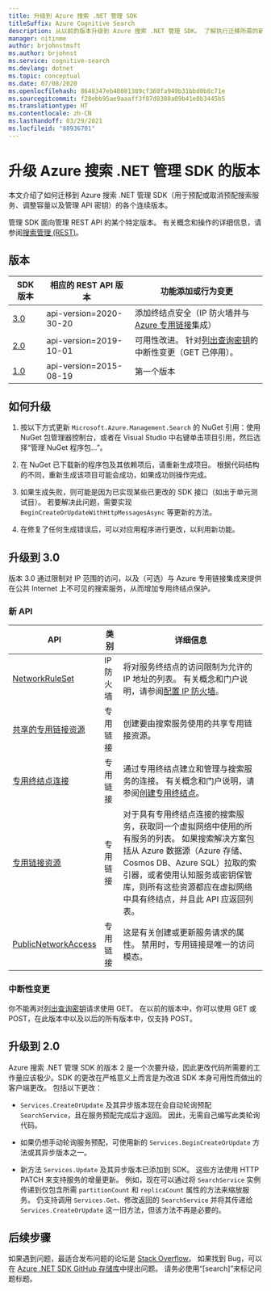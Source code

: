 ```yaml
---
title: 升级到 Azure 搜索 .NET 管理 SDK
titleSuffix: Azure Cognitive Search
description: 从以前的版本升级到 Azure 搜索 .NET 管理 SDK。 了解执行迁移所需的新功能和代码更改。
manager: nitinme
author: brjohnstmsft
ms.author: brjohnst
ms.service: cognitive-search
ms.devlang: dotnet
ms.topic: conceptual
ms.date: 07/08/2020
ms.openlocfilehash: 8648347eb48081389cf360fa949b31bbd0b8c71e
ms.sourcegitcommit: f28ebb95ae9aaaff3f87d8388a09b41e0b3445b5
ms.translationtype: HT
ms.contentlocale: zh-CN
ms.lasthandoff: 03/29/2021
ms.locfileid: "88936701"
---
```

# <a name="upgrading-versions-of-the-azure-search-net-management-sdk"></a>升级 Azure 搜索 .NET 管理 SDK 的版本

本文介绍了如何迁移到 Azure 搜索 .NET 管理 SDK（用于预配或取消预配搜索服务、调整容量以及管理 API 密钥）的各个连续版本。

管理 SDK 面向管理 REST API 的某个特定版本。 有关概念和操作的详细信息，请参阅[搜索管理 (REST)](/rest/api/searchmanagement/)。

## <a name="versions"></a>版本

| SDK 版本 | 相应的 REST API 版本 | 功能添加或行为变更 |
|-------------|--------------------------------|-------------------------------------|
| [3.0](https://www.nuget.org/packages/Microsoft.Azure.Management.Search/3.0.0) | api-version=2020-30-20 | 添加终结点安全（IP 防火墙并与 [Azure 专用链接](../private-link/private-endpoint-overview.md)集成） |
| [2.0](https://www.nuget.org/packages/Microsoft.Azure.Management.Search/2.0.0) | api-version=2019-10-01 | 可用性改进。 针对[列出查询密钥](/rest/api/searchmanagement/querykeys/listbysearchservice)的中断性变更（GET 已停用）。 |
| [1.0](https://www.nuget.org/packages/Microsoft.Azure.Management.Search/1.0.1) | api-version=2015-08-19  | 第一个版本 |

## <a name="how-to-upgrade"></a>如何升级

1. 按以下方式更新 `Microsoft.Azure.Management.Search` 的 NuGet 引用：使用 NuGet 包管理器控制台，或者在 Visual Studio 中右键单击项目引用，然后选择“管理 NuGet 程序包...”。

1. 在 NuGet 已下载新的程序包及其依赖项后，请重新生成项目。 根据代码结构的不同，重新生成该项目可能会成功，如果成功则操作完成。

1. 如果生成失败，则可能是因为已实现某些已更改的 SDK 接口（如出于单元测试目）。 若要解决此问题，需要实现 `BeginCreateOrUpdateWithHttpMessagesAsync` 等更新的方法。

1. 在修复了任何生成错误后，可以对应用程序进行更改，以利用新功能。 

## <a name="upgrade-to-30"></a>升级到 3.0

版本 3.0 通过限制对 IP 范围的访问，以及（可选）与 Azure 专用链接集成来提供在公共 Internet 上不可见的搜索服务，从而增加专用终结点保护。

### <a name="new-apis"></a>新 API

| API | 类别| 详细信息 |
|-----|--------|------------------|
| [NetworkRuleSet](/rest/api/searchmanagement/services/createorupdate#networkruleset) | IP 防火墙 | 将对服务终结点的访问限制为允许的 IP 地址的列表。 有关概念和门户说明，请参阅[配置 IP 防火墙](service-configure-firewall.md)。 |
| [共享的专用链接资源](/rest/api/searchmanagement/sharedprivatelinkresources) | 专用链接 | 创建要由搜索服务使用的共享专用链接资源。  |
| [专用终结点连接](/rest/api/searchmanagement/privateendpointconnections) | 专用链接 | 通过专用终结点建立和管理与搜索服务的连接。 有关概念和门户说明，请参阅[创建专用终结点](service-create-private-endpoint.md)。|
| [专用链接资源](/rest/api/searchmanagement/privatelinkresources/) | 专用链接 | 对于具有专用终结点连接的搜索服务，获取同一个虚拟网络中使用的所有服务的列表。 如果搜索解决方案包括从 Azure 数据源（Azure 存储、Cosmos DB、Azure SQL）拉取的索引器，或者使用认知服务或密钥保管库，则所有这些资源都应在虚拟网络中具有终结点，并且此 API 应返回列表。 |
| [PublicNetworkAccess](/rest/api/searchmanagement/services/createorupdate#publicnetworkaccess)| 专用链接 | 这是有关创建或更新服务请求的属性。 禁用时，专用链接是唯一的访问模态。 |

### <a name="breaking-changes"></a>中断性变更

你不能再对[列出查询密钥](/rest/api/searchmanagement/querykeys/listbysearchservice)请求使用 GET。 在以前的版本中，你可以使用 GET 或 POST，在此版本中以及以后的所有版本中，仅支持 POST。 

## <a name="upgrade-to-20"></a>升级到 2.0

Azure 搜索 .NET 管理 SDK 的版本 2 是一个次要升级，因此更改代码所需要的工作量应该极少。SDK 的更改在严格意义上而言是为改进 SDK 本身可用性而做出的客户端更改。 包括以下更改：

* `Services.CreateOrUpdate` 及其异步版本现在会自动轮询预配 `SearchService`，且在服务预配完成后才返回。 因此，无需自己编写此类轮询代码。

* 如果仍想手动轮询服务预配，可使用新的 `Services.BeginCreateOrUpdate` 方法或其异步版本之一。

* 新方法 `Services.Update` 及其异步版本已添加到 SDK。 这些方法使用 HTTP PATCH 来支持服务的增量更新。 例如，现在可以通过将 `SearchService` 实例传递到仅包含所需 `partitionCount` 和 `replicaCount` 属性的方法来缩放服务。 仍支持调用 `Services.Get`、修改返回的 `SearchService` 并将其传递给 `Services.CreateOrUpdate` 这一旧方法，但该方法不再是必要的。 

## <a name="next-steps"></a>后续步骤

如果遇到问题，最适合发布问题的论坛是 [Stack Overflow](https://stackoverflow.com/questions/tagged/azure-cognitive-search?tab=Newest)。 如果找到 Bug，可以在 [Azure .NET SDK GitHub 存储库](https://github.com/Azure/azure-sdk-for-net/issues)中提出问题。 请务必使用“[search]”来标记问题标题。